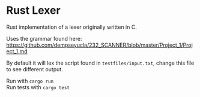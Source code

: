 # Rust Lexer

Rust implementation of a lexer originally written in C.

Uses the grammar found here: https://github.com/dempseyucla/232_SCANNER/blob/master/Project_1/Project_1.md

By default it will lex the script found in `testfiles/input.txt`, change this file to see different output.

Run with `cargo run`  
Run tests with `cargo test`
